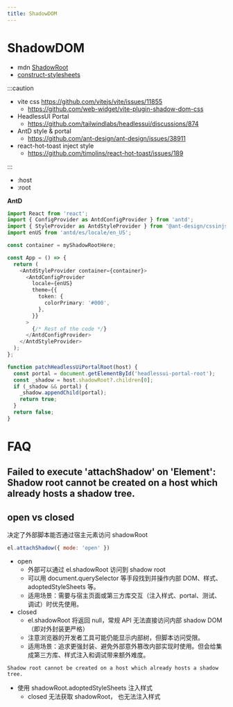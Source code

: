 ```yaml
---
title: ShadowDOM
---
```


# ShadowDOM

- mdn [ShadowRoot](https://developer.mozilla.org/en-US/docs/Web/API/ShadowRoot)
- [construct-stylesheets](https://wicg.github.io/construct-stylesheets/)

:::caution

- vite css https://github.com/vitejs/vite/issues/11855
  - https://github.com/web-widget/vite-plugin-shadow-dom-css
- HeadlessUI Portal
  - https://github.com/tailwindlabs/headlessui/discussions/874
- AntD style & portal
  - https://github.com/ant-design/ant-design/issues/38911
- react-hot-toast inject style
  - https://github.com/timolins/react-hot-toast/issues/189

:::

- :host
- :root

**AntD**

```ts
import React from 'react';
import { ConfigProvider as AntdConfigProvider } from 'antd';
import { StyleProvider as AntdStyleProvider } from '@ant-design/cssinjs';
import enUS from 'antd/es/locale/en_US';

const container = myShadowRootHere;

const App = () => {
  return (
    <AntdStyleProvider container={container}>
      <AntdConfigProvider
        locale={enUS}
        theme={{
          token: {
            colorPrimary: '#000',
          },
        }}
      >
        {/* Rest of the code */}
      </AntdConfigProvider>
    </AntdStyleProvider>
  );
};
```

```ts
function patchHeadlessUiPortalRoot(host) {
  const portal = document.getElementById('headlessui-portal-root');
  const _shadow = host.shadowRoot?.children[0];
  if (_shadow && portal) {
    _shadow.appendChild(portal);
    return true;
  }
  return false;
}
```

# FAQ

## Failed to execute 'attachShadow' on 'Element': Shadow root cannot be created on a host which already hosts a shadow tree.

## open vs closed

决定了外部脚本能否通过宿主元素访问 shadowRoot

```js
el.attachShadow({ mode: 'open' })
```

- open
  - 外部可以通过 el.shadowRoot 访问到 shadow root
  - 可以用 document.querySelector 等手段找到并操作内部 DOM、样式、adoptedStyleSheets 等。
  - 适用场景：需要与宿主页面或第三方库交互（注入样式、portal、测试、调试）时优先使用。
- closed
  - el.shadowRoot 将返回 null，常规 API 无法直接访问内部 shadow DOM（即对外封装更严格）
  - 注意浏览器的开发者工具可能仍能显示内部树，但脚本访问受限。
  - 适用场景：追求更强封装、避免外部意外篡改内部实现时使用。但会给集成第三方库、样式注入和调试带来额外难度。

```
Shadow root cannot be created on a host which already hosts a shadow tree.
```

- 使用 shadowRoot.adoptedStyleSheets 注入样式
  - closed 无法获取 shadowRoot， 也无法注入样式
